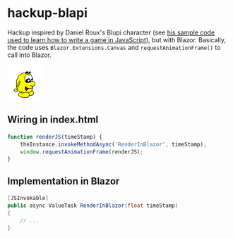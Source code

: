 # hackup-blapi

Hackup inspired by Daniel Roux's Blupi character (see [his sample code used to learn how to write a game in JavaScript](https://github.com/SpeedyBlupi/hackup-game2.git)), but with Blazor. Basically, the code uses `Blazor.Extensions.Canvas` and `requestAnimationFrame()` to call into Blazor.

![Blupi Character](https://github.com/epsitec/hackup-blapi/blob/master/Client/wwwroot/art/80x80/i002.png)

## Wiring in index.html

```js
function renderJS(timeStamp) {
    theInstance.invokeMethodAsync('RenderInBlazor', timeStamp);
    window.requestAnimationFrame(renderJS);
}
```

## Implementation in Blazor

```cs
[JSInvokable]
public async ValueTask RenderInBlazor(float timeStamp)
{
    // ...
}
```
